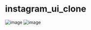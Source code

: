 # instagram_ui_clone
![image](https://user-images.githubusercontent.com/114337820/210040098-be48d614-c81c-430c-a0e4-235874358fd8.png)
![image](https://user-images.githubusercontent.com/114337820/210040143-61b3eda3-3e3e-488e-bde2-0005573dc5a1.png)



